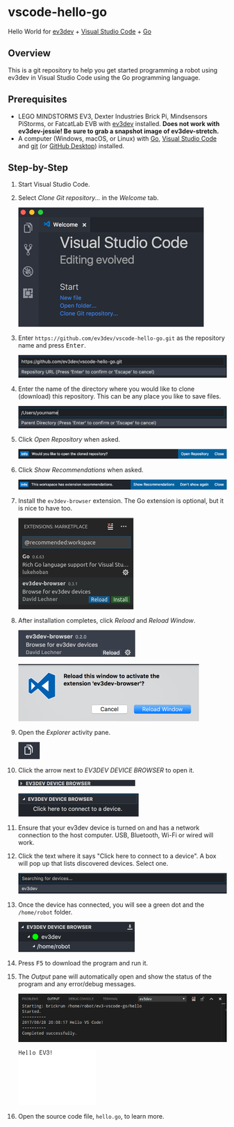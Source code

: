 # vscode-hello-go
Hello World for [ev3dev] + [Visual Studio Code][code] + [Go]


## Overview
This is a git repository to help you get started programming a robot using
ev3dev in Visual Studio Code using the Go programming language.


## Prerequisites
* LEGO MINDSTORMS EV3, Dexter Industries Brick Pi, Mindsensors PiStorms, or
  FatcatLab EVB with [ev3dev] installed. **Does not work with ev3dev-jessie!
  Be sure to grab a snapshot image of ev3dev-stretch.**
* A computer (Windows, macOS, or Linux) with [Go], [Visual Studio Code][code] and
  [git] (or [GitHub Desktop][github]) installed.


## Step-by-Step
1.  Start Visual Studio Code.

2.  Select *Clone Git repository...* in the *Welcome* tab.

    ![screenshot](.README/vscode-welcome-clone-git.png)
3.  Enter `https://github.com/ev3dev/vscode-hello-go.git` as the repository
    name and press <kbd>Enter</kbd>.

    ![screenshot](.README/vscode-repository-url.png)

4.  Enter the name of the directory where you would like to clone (download)
    this repository. This can be any place you like to save files.

    ![screenshot](.README/vscode-parent-directory.png)

5. Click *Open Repository* when asked.

    ![screenshot](.README/vscode-open-repository.png)

6.  Click *Show Recommendations* when asked.

    ![screenshot](.README/vscode-show-recommendations.png)

7.  Install the `ev3dev-browser` extension. The Go extension is optional, but it
    is nice to have too.

    ![screenshot](.README/vscode-extensions-recommended.png)

8.  After installation completes, click *Reload* and *Reload Window*.

    ![screenshot](.README/vscode-ev3dev-browser-reload.png)

    ![screenshot](.README/vscode-reload-window.png)

9. Open the *Explorer* activity pane.

    ![screenshot](.README/vscode-explorer-icon.png)

10. Click the arrow next to *EV3DEV DEVICE BROWSER* to open it.

    ![screenshot](.README/vscode-ev3dev-browser-collapsed.png)

    ![screenshot](.README/vscode-ev3dev-browser-expanded.png)

11. Ensure that your ev3dev device is turned on and has a network connection to
    the host computer. USB, Bluetooth, Wi-Fi or wired will work.

12. Click the text where it says "Click here to connect to a device".
    A box will pop up that lists discovered devices. Select one.

    ![screenshot](.README/vscode-searching-for-devices.png)

13. Once the device has connected, you will see a green dot and the
    `/home/robot` folder.

    ![screenshot](.README/vscode-home-robot.png)

14. Press <kbd>F5</kbd> to download the program and run it.

15. The *Output* pane will automatically open and show the status of the
    program and any error/debug messages.

    ![screenshot](.README/vscode-output.png)

    ![screenshot](.README/ev3-output.png)

18. Open the source code file, `hello.go`, to learn more.


[ev3dev]: http://www.ev3dev.org
[code]: https://code.visualstudio.com/
[go]: https://golang.org/
[git]: https://git-scm.com/
[github]: https://desktop.github.com/
